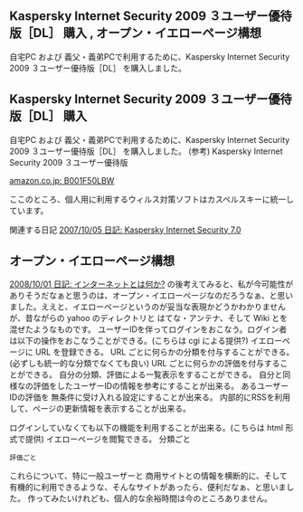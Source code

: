 ## Kaspersky Internet Security 2009 ３ユーザー優待版［DL］ 購入 , オープン・イエローページ構想

自宅PC および 義父・義弟PCで利用するために、Kaspersky Internet Security 2009 ３ユーザー優待版［DL］ を購入しました。






## Kaspersky Internet Security 2009 ３ユーザー優待版［DL］ 購入


自宅PC および 義父・義弟PCで利用するために、Kaspersky Internet Security 2009 ３ユーザー優待版［DL］
を購入しました。
(参考) Kaspersky Internet Security 2009 ３ユーザー優待版
  


[amazon.co.jp: B001F50LBW](http://www.amazon.co.jp/exec/obidos/ASIN/B001F50LBW/igapyondiary-22)


ここのところ、個人用に利用するウィルス対策ソフトはカスペルスキーに統一しています。

関連する日記
[2007/10/05 日記: Kaspersky Internet Security 7.0](../2007/ig071005.html)


## オープン・イエローページ構想


[2008/10/01 日記: インターネットとは何か?](ig081001.html) の後考えてみると、私が今可能性がありそうだなぁと思うのは、オープン・イエローページなのだろうなぁ、と思いました。ええと、イエローページというのが妥当な表現かどうかわかりませんが、昔ながらの
yahoo のディレクトリと はてな・アンテナ、そして Wiki とを混ぜたようなものです。
ユーザーIDを伴ってログインをおこなう。ログイン者は以下の操作をおこなうことができる。(こちらは cgi による提供?)
  イエローページに URL を登録できる。
    URL ごとに何らかの分類を付与することができる。(必ずしも統一的な分類でなくても良い)
    URL ごとに何らかの評価を付与することができる。
    自分の分類、評価による一覧表示をすることができる。
    自分と同様なの評価をしたユーザーIDの情報を参考にすることが出来る。
    あるユーザーIDの評価を 無条件に受け入れる設定にすることが出来る。
    内部的にRSSを利用して、ページの更新情報を表示することが出来る。
  
  ログインしていなくても以下の機能を利用することが出来る。(こちらは html 形式で提供)
  イエローページを閲覧できる。
    分類ごと
    
    評価ごと
  


これらについて、特に一般ユーザーと 商用サイトとの情報を横断的に、そして有機的に利用できるような、そんなサイトがあったら、便利だなぁ、と思いました。
作ってみたいけれども、個人的な余裕時間は今のところありません。